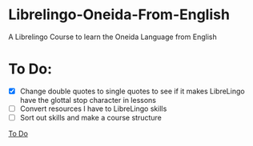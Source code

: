 # Librelingo-Oneida-From-English
A Librelingo Course to learn the Oneida Language from English

# To Do:
- [x] Change double quotes to single quotes to see if it makes LibreLingo have the glottal stop character in lessons
- [ ] Convert resources I have to LibreLingo skills
- [ ] Sort out skills and make a course structure

[To Do](TODO.md)
